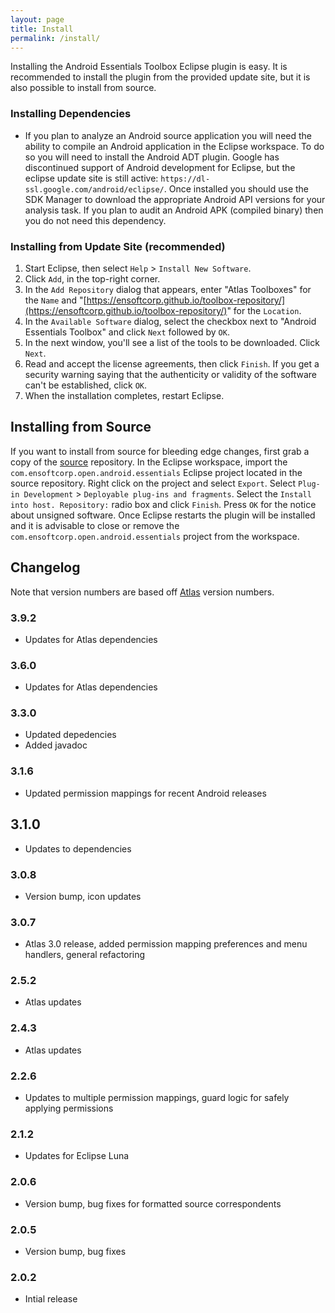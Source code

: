 ```yaml
---
layout: page
title: Install
permalink: /install/
---
```


Installing the Android Essentials Toolbox Eclipse plugin is easy.  It is recommended to install the plugin from the provided update site, but it is also possible to install from source.
        
### Installing Dependencies
- If you plan to analyze an Android source application you will need the ability to compile an Android application in the Eclipse workspace. To do so you will need to install the Android ADT plugin. Google has discontinued support of Android development for Eclipse, but the eclipse update site is still active: `https://dl-ssl.google.com/android/eclipse/`. Once installed you should use the SDK Manager to download the appropriate Android API versions for your analysis task. If you plan to audit an Android APK (compiled binary) then you do not need this dependency.

### Installing from Update Site (recommended)
1. Start Eclipse, then select `Help` &gt; `Install New Software`.
2. Click `Add`, in the top-right corner.
3. In the `Add Repository` dialog that appears, enter &quot;Atlas Toolboxes&quot; for the `Name` and &quot;[https://ensoftcorp.github.io/toolbox-repository/](https://ensoftcorp.github.io/toolbox-repository/)&quot; for the `Location`.
4. In the `Available Software` dialog, select the checkbox next to "Android Essentials Toolbox" and click `Next` followed by `OK`.
5. In the next window, you'll see a list of the tools to be downloaded. Click `Next`.
6. Read and accept the license agreements, then click `Finish`. If you get a security warning saying that the authenticity or validity of the software can't be established, click `OK`.
7. When the installation completes, restart Eclipse.

## Installing from Source
If you want to install from source for bleeding edge changes, first grab a copy of the [source](https://github.com/EnSoftCorp/android-essentials-toolbox) repository. In the Eclipse workspace, import the `com.ensoftcorp.open.android.essentials` Eclipse project located in the source repository.  Right click on the project and select `Export`.  Select `Plug-in Development` &gt; `Deployable plug-ins and fragments`.  Select the `Install into host. Repository:` radio box and click `Finish`.  Press `OK` for the notice about unsigned software.  Once Eclipse restarts the plugin will be installed and it is advisable to close or remove the `com.ensoftcorp.open.android.essentials` project from the workspace.

## Changelog
Note that version numbers are based off [Atlas](http://www.ensoftcorp.com/atlas/download/) version numbers.

### 3.9.2
- Updates for Atlas dependencies

### 3.6.0
- Updates for Atlas dependencies

### 3.3.0
- Updated depedencies
- Added javadoc

### 3.1.6
- Updated permission mappings for recent Android releases

## 3.1.0
- Updates to dependencies

### 3.0.8
- Version bump, icon updates

### 3.0.7
- Atlas 3.0 release, added permission mapping preferences and menu handlers, general refactoring

### 2.5.2
- Atlas updates

### 2.4.3
- Atlas updates

### 2.2.6
- Updates to multiple permission mappings, guard logic for safely applying permissions

### 2.1.2
- Updates for Eclipse Luna

### 2.0.6
- Version bump, bug fixes for formatted source correspondents

### 2.0.5
- Version bump, bug fixes

### 2.0.2
- Intial release
